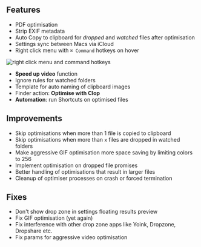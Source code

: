 ## Features

- PDF optimisation
- Strip EXIF metadata
- Auto Copy to clipboard for *dropped* and *watched* files after optimisation
- Settings sync between Macs via iCloud
- Right click menu with `⌘ Command` hotkeys on hover

![right click menu and command hotkeys](https://files.lowtechguys.com/CleanShot-003742-Wednesday-21-29.jpeg)

- **Speed up video** function
- Ignore rules for watched folders
- Template for auto naming of clipboard images
- Finder action: **Optimise with Clop**
- **Automation**: run Shortcuts on optimised files

## Improvements

- Skip optimisations when more than 1 file is copied to clipboard
- Skip optimisations when more than `x` files are dropped in watched folders
- Make aggressive GIF optimisation more space saving by limiting colors to 256
- Implement optimisation on dropped file promises
- Better handling of optimisations that result in larger files
- Cleanup of optimiser processes on crash or forced termination


## Fixes

- Don't show drop zone in settings floating results preview
- Fix GIF optimisation (yet again)
- Fix interference with other drop zone apps like Yoink, Dropzone, Dropshare etc.
- Fix params for aggressive video optimisation
